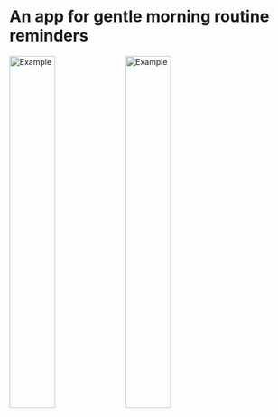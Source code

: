 <h1>An app for gentle morning routine reminders</h1>


<div class"mt-3">
  <img src="https://user-images.githubusercontent.com/62800476/95312457-c65a3900-08b0-11eb-8127-0d0b21324fc3.png"  alt="Example" width="40%" height="40%">
  <img src="https://user-images.githubusercontent.com/62800476/95312490-d114ce00-08b0-11eb-9d95-8d7cdd723928.png"  alt="Example" width="40%" height="40%">
</div>

